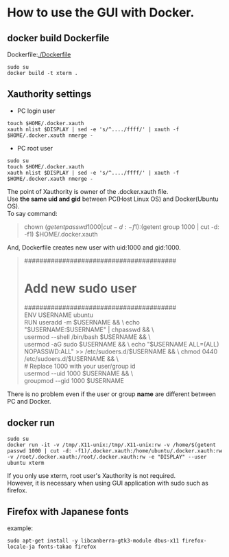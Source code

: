 # How to use the GUI with Docker.

## docker build Dockerfile
Dockerfile:[./Dockerfile](./Dockerfile)
```
sudo su
docker build -t xterm .
```

## Xauthority settings
* PC login user
```
touch $HOME/.docker.xauth
xauth nlist $DISPLAY | sed -e 's/^..../ffff/' | xauth -f $HOME/.docker.xauth nmerge -
```
* PC root user
```
sudo su
touch $HOME/.docker.xauth
xauth nlist $DISPLAY | sed -e 's/^..../ffff/' | xauth -f $HOME/.docker.xauth nmerge -
```
The point of Xauthority is owner of the .docker.xauth file.<br>
Use **the same uid and gid** between PC(Host Linux OS) and Docker(Ubuntu OS).<br>
To say command:<br>
>chown $(getent passwd 1000 | cut -d: -f1):$(getent group 1000 | cut -d: -f1) $HOME/.docker.xauth  

And, Dockerfile creates new user with uid:1000 and gid:1000.<br>
>########################################  
># Add new sudo user  
>########################################  
>ENV USERNAME ubuntu  
>RUN useradd -m $USERNAME && \  
>        echo "$USERNAME:$USERNAME" | chpasswd && \  
>        usermod --shell /bin/bash $USERNAME && \  
>        usermod -aG sudo $USERNAME && \  
>        echo "$USERNAME ALL=(ALL) NOPASSWD:ALL" >> /etc/sudoers.d/$USERNAME && \  
>        chmod 0440 /etc/sudoers.d/$USERNAME && \  
>        # Replace 1000 with your user/group id  
>        usermod  --uid 1000 $USERNAME && \  
>        groupmod --gid 1000 $USERNAME  

There is no problem even if the user or group **name** are different between PC and Docker.  

## docker run
```
sudo su
docker run -it -v /tmp/.X11-unix:/tmp/.X11-unix:rw -v /home/$(getent passwd 1000 | cut -d: -f1)/.docker.xauth:/home/ubuntu/.docker.xauth:rw -v /root/.docker.xauth:/root/.docker.xauth:rw -e "DISPLAY" --user ubuntu xterm
```
If you only use xterm, root user's Xauthority is not required.<br>
However, it is necessary when using GUI application with sudo such as firefox.<br>

## Firefox with Japanese fonts
example:
```
sudo apt-get install -y libcanberra-gtk3-module dbus-x11 firefox-locale-ja fonts-takao firefox
```
